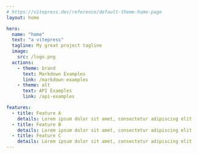 ```yaml
---
# https://vitepress.dev/reference/default-theme-home-page
layout: home

hero:
  name: "home"
  text: "a vitepress"
  tagline: My great project tagline
  image:
    src: /logo.png
  actions:
    - theme: brand
      text: Markdown Examples
      link: /markdown-examples
    - theme: alt
      text: API Examples
      link: /api-examples

features:
  - title: Feature A
    details: Lorem ipsum dolor sit amet, consectetur adipiscing elit
  - title: Feature B
    details: Lorem ipsum dolor sit amet, consectetur adipiscing elit
  - title: Feature C
    details: Lorem ipsum dolor sit amet, consectetur adipiscing elit
---
```


